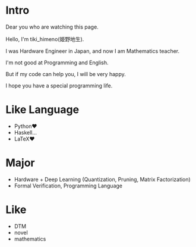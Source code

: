 # Intro
Dear you who are watching this page.

Hello, I'm tiki_himeno(姫野地生).

I was Hardware Engineer in Japan, and now I am Mathematics teacher.

I'm not good at Programming and English.

But if my code can help you, I will be very happy.

I hope you have a special programming life.

# Like Language
- Python♥
- Haskell…
- LaTeX♥

# Major
- Hardware + Deep Learning (Quantization, Pruning, Matrix Factorization)
- Formal Verification, Programming Language

# Like
- DTM
- novel
- mathematics
